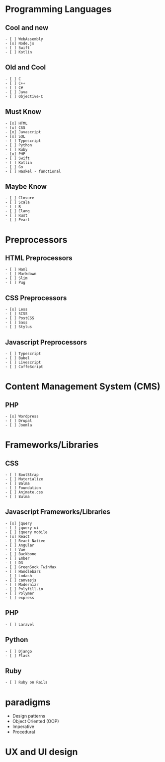 # Programming Languages
  ## Cool and new
    - [ ] WebAssembly
    - [x] Node.js
    - [ ] Swift
    - [ ] Kotlin

  ## Old and Cool
    - [ ] C
    - [ ] C++
    - [ ] C#
    - [ ] Java
    - [ ] Objective-C

  ## Must Know
    - [x] HTML
    - [x] CSS
    - [x] Javascript
    - [x] SQL
    - [ ] Typescript
    - [ ] Python
    - [ ] Ruby
    - [x] PHP
    - [ ] Swift
    - [ ] Kotlin
    - [ ] Go
    - [ ] Haskel - functional

  ## Maybe Know
    - [ ] Closure
    - [ ] Scala
    - [ ] R
    - [ ] Elang
    - [ ] Rust
    - [ ] Pearl

# Preprocessors
  ## HTML Preprocessors
    - [ ] Haml
    - [ ] Markdown
    - [ ] Slim
    - [ ] Pug

  ## CSS Preprocessors
    - [x] Less
    - [ ] SCSS
    - [ ] PostCSS
    - [ ] Sass
    - [ ] Stylus

  ## Javascript Preprocessors
    - [ ] Typescript
    - [ ] Babel
    - [ ] Livescript
    - [ ] CoffeScript

# Content Management System (CMS)  
  ## PHP
    - [x] Wordpress
    - [ ] Drupal
    - [ ] Joomla

# Frameworks/Libraries
  ## CSS
    - [ ] BootStrap
    - [ ] Materialize
    - [ ] Balma
    - [ ] Foundation
    - [ ] Animate.css
    - [ ] Bulma

  ## Javascript Frameworks/Libraries
    - [x] jquery
    - [ ] jquery ui
    - [ ] jquery mobile
    - [x] React
    - [ ] React Native
    - [ ] Angular
    - [ ] Vue
    - [ ] Backbone
    - [ ] Ember
    - [ ] D3
    - [ ] GreenSock TwinMax
    - [ ] Handlebars
    - [ ] Lodash
    - [ ] canvasjs
    - [ ] Modernizr
    - [ ] Polyfill.io
    - [ ] Polymer
    - [ ] express

  ## PHP
    - [ ] Laravel

  ## Python
    - [ ] Django
    - [ ] Flask

  ## Ruby
    - [ ] Ruby on Rails
    
# paradigms
  * Design patterns
  * Object Oriented (OOP)
  * Imperative
  * Procedural
# UX and UI design
